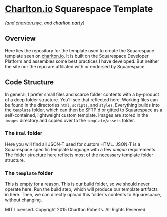 # [Charlton.io](http://charlton.io) Squarespace Template
_(and [charlton.nyc](http://charlton.nyc), and [charlton.party](http://charlton.party))_

## Overview
Here lies the repository for the template used to create the Squarespace template seen on [charlton.io](http://charlton.io). It is built on the Squarespace Developer Platform and assembles some best practices I have developed. But neither the site nor the repo are affiliated with or endorsed by Squarespace.

## Code Structure
In general, I prefer small files and scarce folder contents with a by-product of a deep folder structure. You'll see that reflected here. Working files can be found in the directories `html`, `scripts`, and `styles`. Everything builds into the `template` folder, which can then be SFTP'd or gitted to Squarespace as a self-contained, lightweight custom template. Images are stored in the `images` directory and copied over to the `template/assets` folder.

### The `html` folder
Here you will find all JSON-T used for custom HTML. JSON-T is a Squarespace specific template language with a few _unique_ requirements. The folder structure here reflects most of the necessary template folder structure.

### The `template` folder
This is empty for a reason. This is our build folder, so we should never operate here. Run the build step, which will produce our template artifacts in here. Then, we can directly upload this folder's contents to Squarespace, without changing.

MIT Licensed. Copyright 2015 Charlton Roberts. All Rights Reserved.
